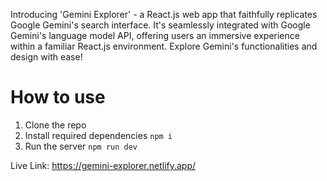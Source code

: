 Introducing 'Gemini Explorer' - a React.js web app that faithfully replicates Google Gemini's search interface. It's seamlessly integrated with Google Gemini's language model API, offering users an immersive experience within a familiar React.js environment. Explore Gemini's functionalities and design with ease!

# How to use

1. Clone the repo
2. Install required dependencies <code>npm i</code>
3. Run the server <code>npm run dev</code> 

Live Link: https://gemini-explorer.netlify.app/
